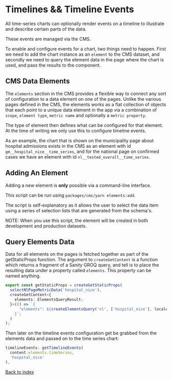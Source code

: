 # Timelines && Timeline Events

All time-series charts can optionally render events on a timeline to illustrate
and describe certain parts of the data.

These events are managed via the CMS.

To enable and configure events for a chart, two things need to
happen. First we need to add the chart instance as an `element` to the CMS
dataset, and secondly we need to query the element data in the page where the
chart is used, and pass the results to the component.

## CMS Data Elements

The `elements` section in the CMS provides a flexible way to connect any sort of
configuration to a data element on one of the pages. Unlike the various pages
defined in the CMS, the elements works as a flat collection of objects that each
point to a unique data element in the app via a combination of `scope`, `element type`, `metric name` and optionally a `metric property`.

The type of element then defines what can be configured for that element. At the
time of writing we only use this to configure timeline events.

As an example, the chart that is shown on the municipality page about hospital
admissions exists in the CMS as an element with id
`gm__hospital_nice__time_series`, and for the national page on confirmed cases
we have an element with id `nl__tested_overall__time_series`.

## Adding An Element

Adding a new element is **only** possible via a command-line interface.

This script can be run using `packages/cms/yarn elements:add`.

The script is self-explanatory as it allows the user to select the data item
using a series of selection lists that are generated from the schema's.

NOTE: When you use this script, the element will be created in both development
and production datasets.

## Query Elements Data

Data for all elements on the pages is fetched together as part of the getStaticProps
function. The argument to `createGetContent` is a function which returns a
fragment of a Sanity GROQ query, and tell is to place the resulting data under a
property called `elements`. This property can be named anything.

```ts
export const getStaticProps = createGetStaticProps(
  selectNlPageMetricData('hospital_nice'),
  createGetContent<{
    elements: ElementsQueryResult;
  }>(() => `{
      "elements": ${createElementsQuery('nl', ['hospital_nice'], locale)}
    }`;
  )
);
```

Then later on the timeline events configuration get be grabbed from the elements
data and passed on to the time series chart:

```ts
timelineEvents: getTimelineEvents(
  content.elements.timeSeries,
  'hospital_nice'
),
```

[Back to index](index.md)
